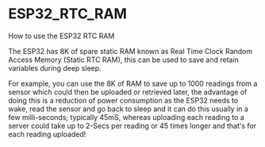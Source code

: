# ESP32_RTC_RAM
How to use the ESP32 RTC RAM

The ESP32 has 8K of spare static RAM known as Real Time Clock Random Access Memory (Static RTC RAM), this can be used to save and retain variables during deep sleep.

For example, you can use the 8K of RAM to save up to 1000 readings from a sensor which could then be uploaded or retrieved later, the advantage of doing this is a reduction of power consumption as the ESP32 needs to wake, read the sensor and go back to sleep and it can do this usually in a few milli-seconds; typically 45mS, whereas uploading each reading to a server could take up to 2-Secs per reading or 45 times longer and that's for each reading uploaded!
